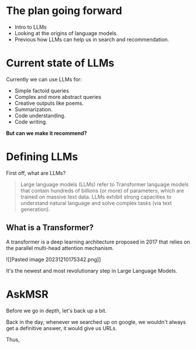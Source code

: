 # The plan going forward

- Intro to LLMs
- Looking at the origins of language models.
- Previous how LLMs can help us in search and recommendation.

# Current state of LLMs

Currently we can use LLMs for:
- Simple factoid queries
- Complex and more abstract queries
- Creative outputs like poems.
- Summarization.
- Code understanding.
- Code writing.

**But can we make it recommend?**

# Defining LLMs

First off, what are LLMs?

> Large language models (LLMs) refer to  Transformer language models that contain hundreds of billions (or more) of parameters, which are trained on massive text data. LLMs  exhibit strong capacities to understand natural  language and solve complex tasks (via text generation).

## What is a Transformer?

A transformer is a deep learning architecture proposed in 2017 that relies on the parallel multi-head attention mechanism.

![[Pasted image 20231210175342.png]]

It's the newest and most revolutionary step in Large Language Models.

# AskMSR 
Before we go in depth, let's back up a bit.

Back in the day, whenever we searched up on google, we wouldn't always get a definitive answer, it would give us URLs.

Thus, 
